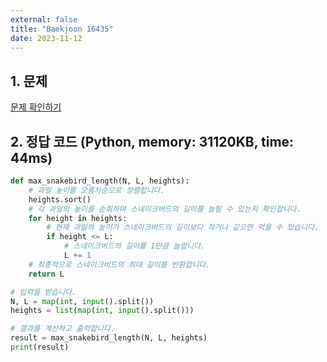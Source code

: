 ```yaml
---
external: false
title: "Baekjoon 16435"
date: 2023-11-12
---
```


## 1. 문제

[문제 확인하기](https://www.acmicpc.net/problem/16435)

## 2. 정답 코드 (Python, memory: 31120KB, time: 44ms)

```python
def max_snakebird_length(N, L, heights):
    # 과일 높이를 오름차순으로 정렬합니다.
    heights.sort()
    # 각 과일의 높이를 순회하며 스네이크버드의 길이를 늘릴 수 있는지 확인합니다.
    for height in heights:
        # 현재 과일의 높이가 스네이크버드의 길이보다 작거나 같으면 먹을 수 있습니다.
        if height <= L:
            # 스네이크버드의 길이를 1만큼 늘립니다.
            L += 1
    # 최종적으로 스네이크버드의 최대 길이를 반환합니다.
    return L

# 입력을 받습니다.
N, L = map(int, input().split())
heights = list(map(int, input().split()))

# 결과를 계산하고 출력합니다.
result = max_snakebird_length(N, L, heights)
print(result)
```
